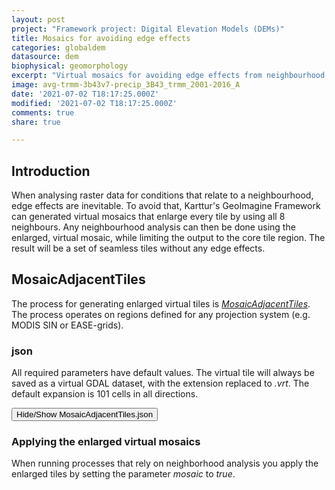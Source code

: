 ```yaml
---
layout: post
project: "Framework project: Digital Elevation Models (DEMs)"
title: Mosaics for avoiding edge effects
categories: globaldem
datasource: dem
biophysical: geomorphology
excerpt: "Virtual mosaics for avoiding edge effects from neighbourhood analysis in raster data"
image: avg-trmm-3b43v7-precip_3B43_trmm_2001-2016_A
date: '2021-07-02 T18:17:25.000Z'
modified: '2021-07-02 T18:17:25.000Z'
comments: true
share: true

---
```

<script src="https://karttur.github.io/common/assets/js/karttur/togglediv.js"></script>

## Introduction

When analysing raster data for conditions that relate to a neighbourhood, edge effects are inevitable. To avoid that, Karttur's GeoImagine Framework can generated virtual mosaics that enlarge every tile by using all 8 neighbours. Any neighbourhood analysis can then be done using the enlarged, virtual mosaic, while limiting the output to the core tile region. The result will be a set of seamless tiles without any edge effects.

## MosaicAdjacentTiles

The process for generating enlarged virtual tiles is [_MosaicAdjacentTiles_](https://karttur.github.io/geoimagine03-docs-procpack/subprocess/subprocid-MosaicAdjacentTiles/). The process operates on regions defined for any projection system (e.g. MODIS SIN or EASE-grids).

### json

All required parameters have default values. The virtual tile will always be saved as a virtual GDAL dataset, with the extension replaced to _.vrt_. The default expansion is 101 cells in all directions.

<button id= "toggleMosaicAdjacentTiles" onclick="hiddencode('MosaicAdjacentTiles')">Hide/Show MosaicAdjacentTiles.json</button>
<div id="MosaicAdjacentTiles" style="display:none">
{% capture text-capture %}
{% raw %}

```
{
  "userproject": {
    "userid": "karttur",
    "projectid": "karttur-arcticdemext",
    "tractid": "karttur-arcticdemext",
    "siteid": "*",
    "plotid": "*",
    "system": "modis"
  },
  "period": {
    "timestep": "static"
  },
  "process": [
    {
      "processid": "MosaicAdjacentTiles",
      "version": "1.3",
      "overwrite": false,
      "parameters": {
        "asscript": true,
      },
      "srcpath": {
        "volume": "Ancillary",
        "hdr": "tif"
      },
      "dstpath": {
        "volume": "Ancillary",
        "hdr": "vrt"
      },
      "srccomp": [
        {
        	"dem500": {
        		"source": "NGA-NSF",
        		"product": "arcticdem",
        		"content": "dem",
        		"layerid": "dem500",
        		"prefix": "dem500",
        		"suffix": "v30"
          }
        }
      ],
      "dstcopy": [
        {
          "dem500": {
            "srccomp": "dem_arcticdem"
          }
        }
      ]
    }
  ]
}

```

{% endraw %}
{% endcapture %}
{% include widgets/toggle-code.html  toggle-text=text-capture  %}
</div>

### Applying the enlarged virtual mosaics

When running processes that rely on neighborhood analysis you apply the enlarged tiles by setting the parameter _mosaic_ to _true_.
